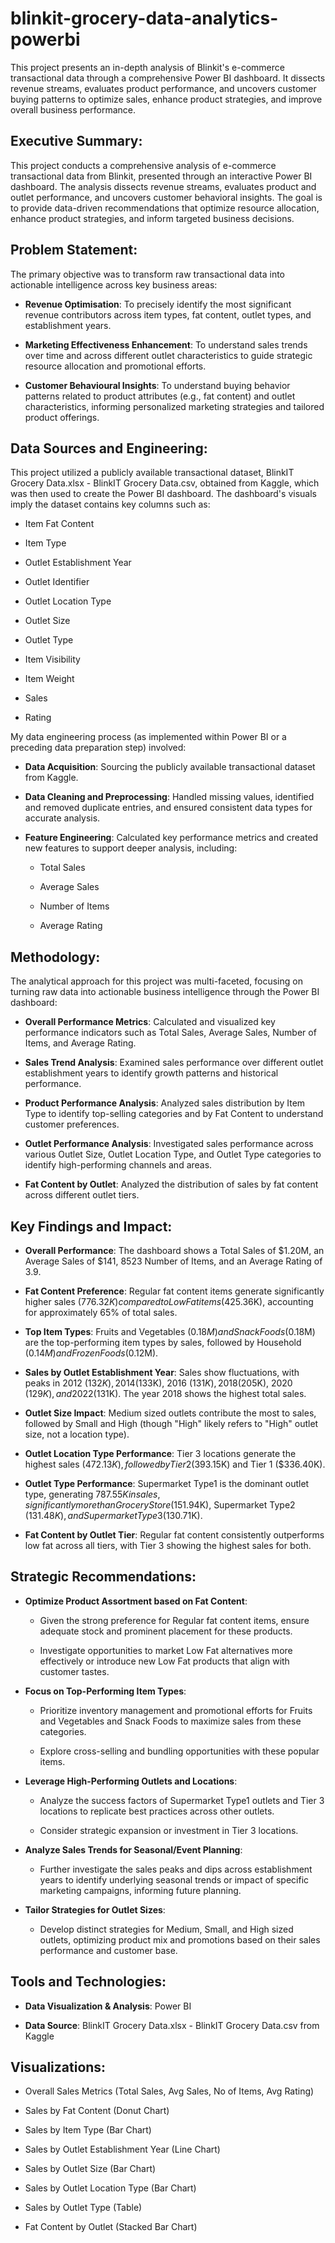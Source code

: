 # blinkit-grocery-data-analytics-powerbi
This project presents an in-depth analysis of Blinkit's e-commerce transactional data through a comprehensive Power BI dashboard. It dissects revenue streams, evaluates product performance, and uncovers customer buying patterns to optimize sales, enhance product strategies, and improve overall business performance.

## Executive Summary:

This project conducts a comprehensive analysis of e-commerce transactional data from Blinkit, presented through an interactive Power BI dashboard. The analysis dissects revenue streams, evaluates product and outlet performance, and uncovers customer behavioral insights. The goal is to provide data-driven recommendations that optimize resource allocation, enhance product strategies, and inform targeted business decisions.

## Problem Statement:

The primary objective was to transform raw transactional data into actionable intelligence across key business areas:

- **Revenue Optimisation**: To precisely identify the most significant revenue contributors across item types, fat content, outlet types, and establishment years.

- **Marketing Effectiveness Enhancement**: To understand sales trends over time and across different outlet characteristics to guide strategic resource allocation and promotional efforts.

- **Customer Behavioural Insights**: To understand buying behavior patterns related to product attributes (e.g., fat content) and outlet characteristics, informing personalized marketing strategies and tailored product offerings.

## Data Sources and Engineering:

This project utilized a publicly available transactional dataset, BlinkIT Grocery Data.xlsx - BlinkIT Grocery Data.csv, obtained from Kaggle, which was then used to create the Power BI dashboard. The dashboard's visuals imply the dataset contains key columns such as:

- Item Fat Content

- Item Type

- Outlet Establishment Year

- Outlet Identifier

- Outlet Location Type

- Outlet Size

- Outlet Type

- Item Visibility

- Item Weight

- Sales

- Rating

My data engineering process (as implemented within Power BI or a preceding data preparation step) involved:

- **Data Acquisition**: Sourcing the publicly available transactional dataset from Kaggle.

- **Data Cleaning and Preprocessing**: Handled missing values, identified and removed duplicate entries, and ensured consistent data types for accurate analysis.

- **Feature Engineering**: Calculated key performance metrics and created new features to support deeper analysis, including:

  - Total Sales

  - Average Sales

  - Number of Items

  - Average Rating

## Methodology:

The analytical approach for this project was multi-faceted, focusing on turning raw data into actionable business intelligence through the Power BI dashboard:

- **Overall Performance Metrics**: Calculated and visualized key performance indicators such as Total Sales, Average Sales, Number of Items, and Average Rating.

- **Sales Trend Analysis**: Examined sales performance over different outlet establishment years to identify growth patterns and historical performance.

- **Product Performance Analysis**: Analyzed sales distribution by Item Type to identify top-selling categories and by Fat Content to understand customer preferences.

- **Outlet Performance Analysis**: Investigated sales performance across various Outlet Size, Outlet Location Type, and Outlet Type categories to identify high-performing channels and areas.

- **Fat Content by Outlet**: Analyzed the distribution of sales by fat content across different outlet tiers.

## Key Findings and Impact:

- **Overall Performance**: The dashboard shows a Total Sales of $1.20M, an Average Sales of $141, 8523 Number of Items, and an Average Rating of 3.9.

- **Fat Content Preference**: Regular fat content items generate significantly higher sales ($776.32K) compared to Low Fat items ($425.36K), accounting for approximately 65% of total sales.

- **Top Item Types**: Fruits and Vegetables ($0.18M) and Snack Foods ($0.18M) are the top-performing item types by sales, followed by Household ($0.14M) and Frozen Foods ($0.12M).

- **Sales by Outlet Establishment Year**: Sales show fluctuations, with peaks in 2012 ($132K), 2014 ($133K), 2016 ($131K), 2018 ($205K), 2020 ($129K), and 2022 ($131K). The year 2018 shows the highest total sales.

- **Outlet Size Impact**: Medium sized outlets contribute the most to sales, followed by Small and High (though "High" likely refers to "High" outlet size, not a location type).

- **Outlet Location Type Performance**: Tier 3 locations generate the highest sales ($472.13K), followed by Tier 2 ($393.15K) and Tier 1 ($336.40K).

- **Outlet Type Performance**: Supermarket Type1 is the dominant outlet type, generating $787.55K in sales, significantly more than Grocery Store ($151.94K), Supermarket Type2 ($131.48K), and Supermarket Type3 ($130.71K).

- **Fat Content by Outlet Tier**: Regular fat content consistently outperforms low fat across all tiers, with Tier 3 showing the highest sales for both.

## Strategic Recommendations:

- **Optimize Product Assortment based on Fat Content**:

  - Given the strong preference for Regular fat content items, ensure adequate stock and prominent placement for these products.

  - Investigate opportunities to market Low Fat alternatives more effectively or introduce new Low Fat products that align with customer tastes.

- **Focus on Top-Performing Item Types**:

  - Prioritize inventory management and promotional efforts for Fruits and Vegetables and Snack Foods to maximize sales from these categories.

  - Explore cross-selling and bundling opportunities with these popular items.

- **Leverage High-Performing Outlets and Locations**:

  - Analyze the success factors of Supermarket Type1 outlets and Tier 3 locations to replicate best practices across other outlets.

  - Consider strategic expansion or investment in Tier 3 locations.

- **Analyze Sales Trends for Seasonal/Event Planning**:

  - Further investigate the sales peaks and dips across establishment years to identify underlying seasonal trends or impact of specific marketing campaigns, informing future planning.

- **Tailor Strategies for Outlet Sizes**:

  - Develop distinct strategies for Medium, Small, and High sized outlets, optimizing product mix and promotions based on their sales performance and customer base.

## Tools and Technologies:

- **Data Visualization & Analysis**: Power BI

- **Data Source**: BlinkIT Grocery Data.xlsx - BlinkIT Grocery Data.csv from Kaggle

## Visualizations:

- Overall Sales Metrics (Total Sales, Avg Sales, No of Items, Avg Rating)

- Sales by Fat Content (Donut Chart)

- Sales by Item Type (Bar Chart)

- Sales by Outlet Establishment Year (Line Chart)

- Sales by Outlet Size (Bar Chart)

- Sales by Outlet Location Type (Bar Chart)

- Sales by Outlet Type (Table)

- Fat Content by Outlet (Stacked Bar Chart)

